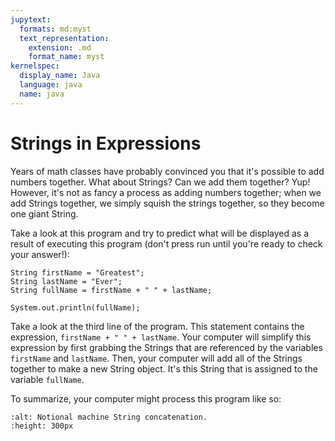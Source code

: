 ```yaml
---
jupytext:
  formats: md:myst
  text_representation:
    extension: .md
    format_name: myst
kernelspec:
  display_name: Java
  language: java
  name: java
---
```


Strings in Expressions
======================

Years of math classes have probably convinced you that it's possible to add numbers together. What about Strings? Can we add them together? Yup! However, it's not as fancy a process as adding numbers together; when we add Strings together, we simply squish the strings together, so they become one giant String.  

Take a look at this program and try to predict what will be displayed as a result of executing this program (don't press run until you're ready to check your answer!):

```{code-cell} java
String firstName = "Greatest";
String lastName = "Ever";
String fullName = firstName + " " + lastName;

System.out.println(fullName);
```
Take a look at the third line of the program. This statement contains the expression, `firstName + " " + lastName`. Your computer will simplify this expression by first grabbing the Strings that are referenced by the variables `firstName` and `lastName`. Then, your computer will add all of the Strings together to make a new String object. It's this String that is assigned to the variable `fullName`.

To summarize, your computer might process this program like so:

```{image} https://media.giphy.com/media/2dzz7dRZaiOPoJVOci/giphy.gif
:alt: Notional machine String concatenation.
:height: 300px
```


[^*]: " " is a String because it uses the quotation marks! I know that it doesn't look like there's anything there, but there is! It's a space character. You can even have an empty String that looks like this "".
